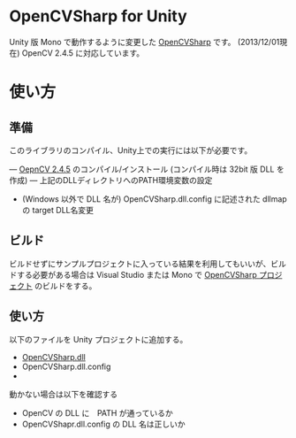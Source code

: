 OpenCVSharp for Unity
===================
Unity 版 Mono で動作するように変更した [OpenCVSharp](https://code.google.com/p/opencvsharp/) です。
(2013/12/01現在) OpenCV 2.4.5 に対応しています。

# 使い方
## 準備
このライブラリのコンパイル、Unity上での実行には以下が必要です。

 ― [OepnCV 2.4.5](http://opencv.org/downloads.html) のコンパイル/インストール (コンパイル時は 32bit 版 DLL を作成)
 ― 上記のDLLディレクトリへのPATH環境変数の設定
 - (Windows 以外で DLL 名が) OpenCVSharp.dll.config に記述された dllmap の target DLL名変更

## ビルド
ビルドせずにサンプルプロジェクトに入っている結果を利用してもいいが、ビルドする必要がある場合は Visual Studio または Mono で [OpenCVSharp プロジェクト](OpencvSharp/OpenCvSharp) のビルドをする。

## 使い方
以下のファイルを Unity プロジェクトに追加する。

 - [OpenCVSharp.dll](Example/Assets/Plugins/)
 - OpenCVSharp.dll.config
 - 
動かない場合は以下を確認する
 - OpenCV の DLL に　PATH が通っているか
 - OpenCVShapr.dll.config の DLL 名は正しいか
